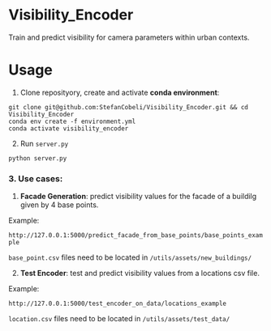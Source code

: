 # Visibility_Encoder
Train and predict visibility for camera parameters within urban contexts.

# Usage 

1. Clone reposityory, create and activate __conda environment__:

```
git clone git@github.com:StefanCobeli/Visibility_Encoder.git && cd Visibility_Encoder
conda env create -f environment.yml
conda activate visibility_encoder
```

2. Run `server.py`

```
python server.py
```

### 3. Use cases:

1. __Facade Generation__: predict visibility values for the facade of a buildilg given by 4 base points.

Example:


`http://127.0.0.1:5000/predict_facade_from_base_points/base_points_example`

`base_point.csv` files need to be located in `/utils/assets/new_buildings/`

2. __Test Encoder__: test and predict visibility values from a locations csv file.

Example:

`http://127.0.0.1:5000/test_encoder_on_data/locations_example`

`location.csv` files need to be located in `/utils/assets/test_data/`
